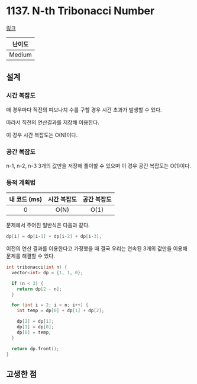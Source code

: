 # 1137. N-th Tribonacci Number

[링크](https://leetcode.com/problems/n-th-tribonacci-number/)

| 난이도 |
| :----: |
| Medium |

## 설계

### 시간 복잡도

매 경우마다 직전의 피보나치 수를 구할 경우 시간 초과가 발생할 수 있다.

따라서 직전의 연산결과를 저장해 이용한다.

이 경우 시간 복잡도는 O(N)이다.

### 공간 복잡도

n-1, n-2, n-3 3개의 값만을 저장해 풀이할 수 있으며 이 경우 공간 복잡도는 O(1)이다.

### 동적 계획법

| 내 코드 (ms) | 시간 복잡도 | 공간 복잡도 |
| :----------: | :---------: | :---------: |
|      0       |    O(N)     |    O(1)     |

문제에서 주어진 일반식은 다음과 같다.

```cpp
dp[i] = dp[i-1] + dp[i-2] + dp[i-3];
```

이전의 연산 결과를 이용한다고 가정했을 때 결국 우리는 연속된 3개의 값만을 이용해 문제를 해결할 수 있다.

```cpp
int tribonacci(int n) {
  vector<int> dp = {1, 1, 0};

  if (n < 3) {
    return dp[2 - n];
  }

  for (int i = 2; i < n; i++) {
    int temp = dp[0] + dp[1] + dp[2];

    dp[2] = dp[1];
    dp[1] = dp[0];
    dp[0] = temp;
  }

  return dp.front();
}
```

## 고생한 점
